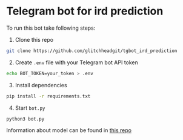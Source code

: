 # Telegram bot for ird prediction

To run this bot take following steps:

1. Clone this repo
```bash
git clone https://github.com/glitchheadgit/tgbot_ird_prediction
```

2. Create `.env` file with your Telegram bot API token
```bash
echo BOT_TOKEN=your_token > .env
```

3. Install dependencies
```bash
pip install -r requirements.txt
```

4. Start `bot.py`
```bash
python3 bot.py
```

Information about model can be found in [this repo](https://github.com/EkaterinShitik/Blindness_detection)
